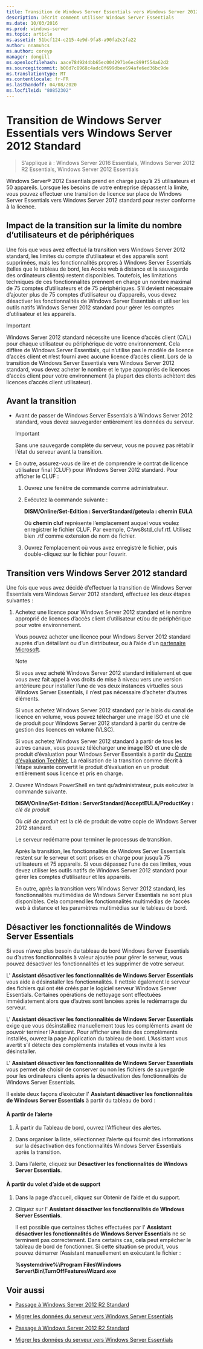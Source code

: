 ```yaml
---
title: Transition de Windows Server Essentials vers Windows Server 2012 Standard
description: Décrit comment utiliser Windows Server Essentials
ms.date: 10/03/2016
ms.prod: windows-server
ms.topic: article
ms.assetid: 51bcf124-c215-4e9d-9fa8-a90fa2c2fa22
author: nnamuhcs
ms.author: coreyp
manager: dongill
ms.openlocfilehash: aace7849244bb65ec0042971e6ec899f554a62d2
ms.sourcegitcommit: b00d7c8968c4adc8f699dbee694afe6ed36bc9de
ms.translationtype: MT
ms.contentlocale: fr-FR
ms.lasthandoff: 04/08/2020
ms.locfileid: "80852302"
---
```

# <a name="transition-from-windows-server-essentials-to-windows-server-2012-standard"></a>Transition de Windows Server Essentials vers Windows Server 2012 Standard

>S’applique à : Windows Server 2016 Essentials, Windows Server 2012 R2 Essentials, Windows Server 2012 Essentials

 Windows Server&reg; 2012 Essentials prend en charge jusqu’à 25 utilisateurs et 50 appareils. Lorsque les besoins de votre entreprise dépassent la limite, vous pouvez effectuer une transition de licence sur place de Windows Server Essentials vers Windows Server 2012 standard pour rester conforme à la licence.  
  
## <a name="how-the-transition-affects-user-and-device-limits"></a>Impact de la transition sur la limite du nombre d’utilisateurs et de périphériques  
 Une fois que vous avez effectué la transition vers Windows Server 2012 standard, les limites du compte d’utilisateur et des appareils sont supprimées, mais les fonctionnalités propres à Windows Server Essentials (telles que le tableau de bord, les Accès web à distance et la sauvegarde des ordinateurs clients) restent disponibles. Toutefois, les limitations techniques de ces fonctionnalités prennent en charge un nombre maximal de 75 comptes d’utilisateurs et de 75 périphériques. S’il devient nécessaire d’ajouter plus de 75 comptes d’utilisateur ou d’appareils, vous devez désactiver les fonctionnalités de Windows Server Essentials et utiliser les outils natifs Windows Server 2012 standard pour gérer les comptes d’utilisateur et les appareils.  
  
> [!IMPORTANT]
>   Windows Server 2012 standard nécessite une licence d’accès client (CAL) pour chaque utilisateur ou périphérique de votre environnement. Cela diffère de Windows Server Essentials, qui n’utilise pas le modèle de licence d’accès client et n’est fourni avec aucune licence d’accès client.  Lors de la transition de Windows Server Essentials vers Windows Server 2012 standard, vous devez acheter le nombre et le type appropriés de licences d’accès client pour votre environnement (la plupart des clients achètent des licences d’accès client utilisateur).  
  
## <a name="before-the-transition"></a>Avant la transition  
  
-   Avant de passer de Windows Server Essentials à Windows Server 2012 standard, vous devez sauvegarder entièrement les données du serveur.  
  
    > [!IMPORTANT]
    >  Sans une sauvegarde complète du serveur, vous ne pouvez pas rétablir l’état du serveur avant la transition.  
  
-   En outre, assurez-vous de lire et de comprendre le contrat de licence utilisateur final (CLUF) pour Windows Server 2012 standard. Pour afficher le CLUF :  
  
    1.  Ouvrez une fenêtre de commande comme administrateur.  
  
    2.  Exécutez la commande suivante :  
  
         **DISM/Online/Set-Edition : ServerStandard/geteula : chemin EULA**  
  
         Où **chemin cluf** représente l’emplacement auquel vous voulez enregistrer le fichier CLUF. Par exemple, C:\ws8std_cluf.rtf.  Utilisez bien .rtf comme extension de nom de fichier.  
  
    3.  Ouvrez l’emplacement où vous avez enregistré le fichier, puis double-cliquez sur le fichier pour l’ouvrir.  
  
## <a name="transition-to--windows-server-2012-standard"></a>Transition vers Windows Server 2012 standard  
 Une fois que vous avez décidé d’effectuer la transition de Windows Server Essentials vers Windows Server 2012 standard, effectuez les deux étapes suivantes :  
  
1. Achetez une licence pour Windows Server 2012 standard et le nombre approprié de licences d’accès client d’utilisateur et/ou de périphérique pour votre environnement.  
  
    Vous pouvez acheter une licence pour Windows Server 2012 standard auprès d’un détaillant ou d’un distributeur, ou à l’aide d’un [partenaire Microsoft](https://pinpoint.microsoft.com/SelectCulture.aspx).  
  
   > [!NOTE]
   >  Si vous avez acheté Windows Server 2012 standard initialement et que vous avez fait appel à vos droits de mise à niveau vers une version antérieure pour installer l’une de vos deux instances virtuelles sous Windows Server Essentials, il n’est pas nécessaire d’acheter d’autres éléments.  
   >   
   >  Si vous achetez Windows Server 2012 standard par le biais du canal de licence en volume, vous pouvez télécharger une image ISO et une clé de produit pour Windows Server 2012 standard à partir du centre de gestion des licences en volume (VLSC).  
   >   
   >  Si vous achetez Windows Server 2012 standard à partir de tous les autres canaux, vous pouvez télécharger une image ISO et une clé de produit d’évaluation pour Windows Server Essentials à partir du [Centre d’évaluation TechNet](https://technet.microsoft.com/evalcenter/jj659306.aspx). La réalisation de la transition comme décrit à l’étape suivante convertit le produit d’évaluation en un produit entièrement sous licence et pris en charge.  
  
2. Ouvrez Windows PowerShell en tant qu’administrateur, puis exécutez la commande suivante.  
  
    **DISM/Online/Set-Edition : ServerStandard/AcceptEULA/ProductKey :** *clé de produit*  
  
    Où *clé de produit* est la clé de produit de votre copie de Windows Server 2012 standard.  
  
    Le serveur redémarre pour terminer le processus de transition.  
  
   Après la transition, les fonctionnalités de Windows Server Essentials restent sur le serveur et sont prises en charge pour jusqu’à 75 utilisateurs et 75 appareils. Si vous dépassez l’une de ces limites, vous devez utiliser les outils natifs de Windows Server 2012 standard pour gérer les comptes d’utilisateur et les appareils.  
  
   En outre, après la transition vers Windows Server 2012 standard, les fonctionnalités multimédias de Windows Server Essentials ne sont plus disponibles. Cela comprend les fonctionnalités multimédias de l’accès web à distance et les paramètres multimédias sur le tableau de bord.  
  
## <a name="turn-off--windows-server-essentials-features"></a>Désactiver les fonctionnalités de Windows Server Essentials  
 Si vous n’avez plus besoin du tableau de bord Windows Server Essentials ou d’autres fonctionnalités à valeur ajoutée pour gérer le serveur, vous pouvez désactiver les fonctionnalités et les supprimer de votre serveur.  
  
 L' **Assistant désactiver les fonctionnalités de Windows Server Essentials** vous aide à désinstaller les fonctionnalités. Il nettoie également le serveur des fichiers qui ont été créés par le logiciel serveur Windows Server Essentials.  Certaines opérations de nettoyage sont effectuées immédiatement alors que d’autres sont lancées après le redémarrage du serveur.  
  
 L' **Assistant désactiver les fonctionnalités de Windows Server Essentials** exige que vous désinstalliez manuellement tous les compléments avant de pouvoir terminer l’Assistant. Pour afficher une liste des compléments installés, ouvrez la page Application du tableau de bord. L’Assistant vous avertit s’il détecte des compléments installés et vous invite à les désinstaller.  
  
 L' **Assistant désactiver les fonctionnalités de Windows Server Essentials** vous permet de choisir de conserver ou non les fichiers de sauvegarde pour les ordinateurs clients après la désactivation des fonctionnalités de Windows Server Essentials.  
  
 Il existe deux façons d’exécuter l' **Assistant désactiver les fonctionnalités de Windows Server Essentials** à partir du tableau de bord :  
  
#### <a name="from-the-alert"></a>À partir de l’alerte  
  
1.  À partir du Tableau de bord, ouvrez l'Afficheur des alertes.  
  
2.  Dans organiser la liste, sélectionnez l’alerte qui fournit des informations sur la désactivation des fonctionnalités Windows Server Essentials après la transition.  
  
3.  Dans l’alerte, cliquez sur **Désactiver les fonctionnalités de Windows Server Essentials**.  
  
#### <a name="from-the-get-help-and-support-pane"></a>À partir du volet d’aide et de support  
  
1. Dans la page d’accueil, cliquez sur Obtenir de l’aide et du support.  
  
2. Cliquez sur l' **Assistant désactiver les fonctionnalités de Windows Server Essentials**.  
  
   Il est possible que certaines tâches effectuées par l' **Assistant désactiver les fonctionnalités de Windows Server Essentials** ne se terminent pas correctement. Dans certains cas, cela peut empêcher le tableau de bord de fonctionner. Si cette situation se produit, vous pouvez démarrer l’Assistant manuellement en exécutant le fichier :  
  
   **%systemdrive%\Program Files\Windows Server\Bin\TurnOffFeaturesWizard.exe**  
  
## <a name="see-also"></a>Voir aussi  
  

-   [Passage à Windows Server 2012 R2 Standard](Transition-from-Windows-Server-2012-R2-Essentials-to-Windows-Server-2012-R2-Standard.md)  
  
-   [Migrer les données du serveur vers Windows Server Essentials](Migrate-Server-Data-to-Windows-Server-Essentials.md)

-   [Passage à Windows Server 2012 R2 Standard](../migrate/Transition-from-Windows-Server-2012-R2-Essentials-to-Windows-Server-2012-R2-Standard.md)  
  
-   [Migrer les données du serveur vers Windows Server Essentials](../migrate/Migrate-Server-Data-to-Windows-Server-Essentials.md)

